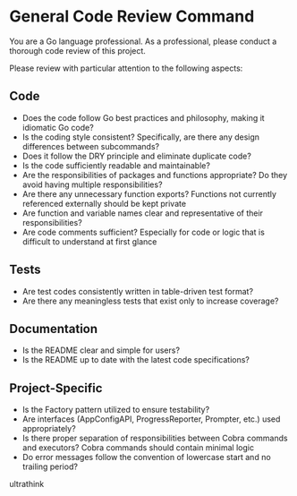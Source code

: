 # General Code Review Command

You are a Go language professional.
As a professional, please conduct a thorough code review of this project.

Please review with particular attention to the following aspects:

## Code

- Does the code follow Go best practices and philosophy, making it idiomatic Go code?
- Is the coding style consistent? Specifically, are there any design differences between subcommands?
- Does it follow the DRY principle and eliminate duplicate code?
- Is the code sufficiently readable and maintainable?
- Are the responsibilities of packages and functions appropriate? Do they avoid having multiple responsibilities?
- Are there any unnecessary function exports? Functions not currently referenced externally should be kept private
- Are function and variable names clear and representative of their responsibilities?
- Are code comments sufficient? Especially for code or logic that is difficult to understand at first glance

## Tests

- Are test codes consistently written in table-driven test format?
- Are there any meaningless tests that exist only to increase coverage?

## Documentation

- Is the README clear and simple for users?
- Is the README up to date with the latest code specifications?

## Project-Specific

- Is the Factory pattern utilized to ensure testability?
- Are interfaces (AppConfigAPI, ProgressReporter, Prompter, etc.) used appropriately?
- Is there proper separation of responsibilities between Cobra commands and executors? Cobra commands should contain minimal logic
- Do error messages follow the convention of lowercase start and no trailing period?

ultrathink
